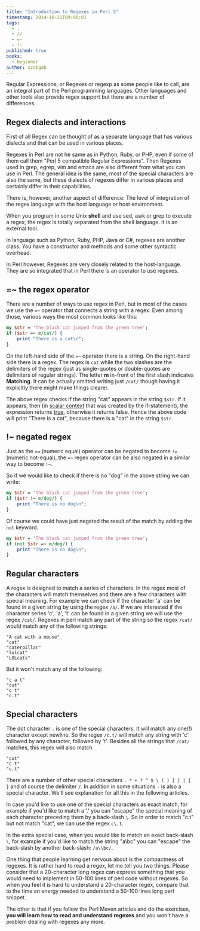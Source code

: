 ```yaml
---
title: "Introduction to Regexes in Perl 5"
timestamp: 2014-10-21T09:00:01
tags:
  - .
  - //
  - =~
  - !~
published: true
books:
  - beginner
author: szabgab
---
```



Regular Expressions, or Regexes or regexp as some people like to call, are an integral part of the Perl programming languages.
Other languages and other tools also provide regex support but there are a number of differences.


## Regex dialects and interactions

First of all Regex can be thought of as a separate language that has various dialects and that can be used in various places.

Regexes in Perl are not he same as in Python, Ruby, or PHP, even if some of them call them "Perl 5 compatible Regular Expressions".
Then Regexes used in grep, egrep, vim and emacs are also different from what you can use in Perl.
The general idea is the same, most of the special characters are also the same, but these dialects of regexes differ in various places
and certainly differ in their capabilities.

There is, however, another aspect of difference: The level of integration of the regex language with the host language or host environment.

When you program in some Unix <b>shell</b> and use sed, awk or grep to execute a
regex, the regex is totally separated from the shell language. It is an external tool.

In language such as Python, Ruby, PHP, Java or C#, regexes are another class. You have a constructor and methods and some other syntactic overhead.

In Perl however, Regexes are very closely related to the host-language. They are so integrated that in Perl there is an operator to use regexes.

## =~ the regex operator

There are a number of ways to use regex in Perl, but in most of the cases we use the `=~` operator that connects a string with a regex.
Even among those, various ways the most common looks like this:

```perl
my $str = 'The black cat jumped from the green tree';
if ($str =~ m/cat/) {
    print "There is a cat\n";
}
```

On the left-hand side of the `=~` operator there is a string. On the right-hand side there is a regex. The regex is `cat` while the two
slashes are the delimiters of the regex (just as single-quotes or double-quotes are delimiters of regular strings). The letter <b>m</b> in-front of the
first slash indicates <b>Matching</b>. It can be actually omitted writing just `/cat/` though having it explicitly there might make things clearer.

The above regex checks if the string "cat" appears in the string `$str`. If it appears, then
(in [scalar context](/scalar-and-list-context-in-perl) that was created by the if-statement),
the expression returns [true](/boolean-values-in-perl), otherwise it returns false. Hence the above code
will print "There is a cat", because there is a "cat" in the string `$str`.

## !~ negated regex

Just as the `==` (numeric equal) operator can be negated to become `!=` (numeric not-equal), the `=~` regex operator
can be also negated in a similar way to become `!~`.

So if we would like to check if there is no "dog" in the above string we can write:

```perl
my $str = 'The black cat jumped from the green tree';
if ($str !~ m/dog/) {
    print "There is no dog\n";
}
```

Of course we could have just negated the result of the match by adding the `not` keyword.

```perl
my $str = 'The black cat jumped from the green tree';
if (not $str =~ m/dog/) {
    print "There is no dog\n";
}
```


## Regular characters

A regex is designed to match a series of characters. In the regex most of the characters will match themselves and there are a few characters with special meaning.
For example we can check if the character 'a' can be found in a given string by using the regex `/a/`. If we are interested if the character series 'c', 'a', 't'
can be found in a given string we will use the regex `/cat/`. Regexes in perl match any part of the string so the regex `/cat/` would match any of the following strings:

```
"A cat with a mouse"
"cat"
"caterpillar"
"lolcat"
"LOLcats"
```

But it won't match any of the following:

```
"c a t"
"cut"
"c t"
"c.t"
```

## Special characters

The dot character `.` is one of the special characters. It will match any one(!) character except newline.
So the regex `/c.t/` will match any string with 'c' followed by any character, followed by 't'. Besides all the strings that
`/cat/` matches, this regex will also match

```
"cut"
"c t"
"c.t"
```

There are a number of other special characters `. * + ? ^ $ \ ( ) [ ] | { }` and of course the delimiter `/`.
In addition in some situations `-` is also a special character. We'll see explanation for all this in the following articles.

In case you'd like to use one of the special characters as exact match, for example if you'd like to match a '.' you can "escape" the
special meaning of each character preceding them by a back-slash `\`. So in order to match "c.t" but not match "cat", we can
use the regex `c\.t`.

In the extra special case, when you would like to match an exact back-slash `\`, for example if you'd like to match the string
"a\bc" you can "escape" the back-slash by another back-slash: `/a\\bc/`.

One thing that people learning get nervous about is the compactness of regexes. It is rather hard to read a regex, let me tell you two things.
Please consider that a 20-character long regex can express something that you would need to implement in 50-100 lines of perl code without regexes.
So when you feel it is hard to understand a 20-character regex, compare that to the time an energy needed to understand a 50-100 lines long perl snippet.

The other is that if you follow the Perl Maven articles and do the exercises, <b>you will learn how to read and understand regexes</b> and you won't have
a problem dealing with regexes any more.



